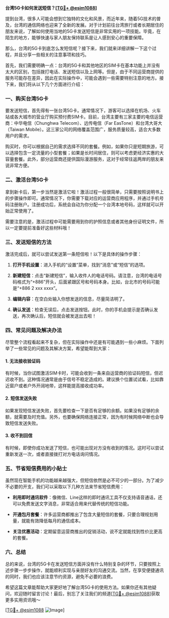 **台湾5G卡如何发送短信？[[TG💪+ @esim1088](https://t.me/s/esim1088)]**

提到台湾，很多人可能会想到它独特的文化和风景，而近年来，随着5G技术的普及，台湾的通信网络也迎来了全新的发展。对于计划前往台湾旅行或者长期居住的朋友来说，了解如何使用当地的5G卡发送短信是非常实用的一项技能。毕竟，在陌生的地方，能够快速与家人朋友保持联系是让人感到安心的重要保障。

那么，台湾的5G卡到底怎么发短信呢？接下来，我们就来详细讲解一下这个过程，并且分享一些相关的注意事项和技巧。

首先，我们需要明确一点：台湾的5G卡和其他地区的SIM卡在基本功能上并没有太大的区别，包括拨打电话、发送短信以及上网等。但是，由于不同运营商提供的服务可能存在差异，因此在实际操作中，可能会遇到一些需要特别注意的地方。接下来，我们将从以下几个方面进行介绍：

### 一、购买台湾5G卡

要发送短信，首先得有一张台湾5G卡。通常情况下，游客可以选择在机场、火车站或各大城市的营业厅购买预付费SIM卡。目前，台湾主要有三家主要的电信运营商：中华电信（Chunghwa Telecom）、远传电信（Far EasTone）和台湾大哥大（Taiwan Mobile）。这三家公司的网络覆盖范围广，服务质量较高，适合大多数用户的需求。

购买时，你可以根据自己的需求选择不同的套餐。例如，如果你只是短期旅游，可以选择包含一定流量的小型套餐；如果是长时间居住，则可以考虑更经济实惠的大容量套餐。此外，部分运营商还提供国际漫游服务，这对于经常往返两岸的朋友来说非常方便。

### 二、激活台湾5G卡

拿到新卡后，第一步当然是激活它啦！激活过程一般很简单，只需要按照说明书上的步骤操作即可。通常情况下，你需要下载对应的运营商应用程序，并通过手机号码注册账户。注册成功后，系统会自动为你分配一个台湾本地号码，这样就可以开始正常使用了。

需要注意的是，激活过程中可能需要用到你的护照信息或者其他身份证明文件，所以一定要提前准备好这些材料哦！

### 三、发送短信的方法

激活完成后，就可以尝试发送第一条短信啦！以下是具体的操作步骤：

1. **打开手机设置**：进入手机的“设置”菜单，找到“消息”或“短信”的选项。
   
2. **新建短信**：点击“新建短信”，输入收件人的电话号码。请注意，台湾的电话号码格式为“+886”开头，后面紧跟区号和号码本身。比如，台北市的号码可能是“+886 2 xxx xxxx”。

3. **编辑内容**：在空白处输入你想发送的信息，尽量简洁明了。

4. **确认发送**：检查无误后，点击发送按钮。此时，你的手机会提示是否确认发送，再次确认后，短信就会被发送出去啦！

### 四、常见问题及解决办法

尽管整个流程看起来不复杂，但在实际操作中还是有可能遇到一些小麻烦。下面列举了一些常见的问题及其解决方案，希望能帮到大家：

#### 1. 无法接收验证码

有时候，当你试图激活SIM卡时，可能会收到一条来自运营商的验证码短信，但迟迟收不到。这种情况通常是由于信号不稳定造成的。建议换个位置试试看，比如靠近窗户或者户外开阔地带，这样能提高接收成功率。

#### 2. 短信发送失败

如果发现短信发送失败，首先要检查一下是否有足够的余额。如果没有足够的余额，就需要及时充值。另外，也要确保网络连接正常，因为有时候网络中断也会导致短信发送失败。

#### 3. 收不到回信

有时候，即使你成功发送了短信，也可能出现对方没有收到的情况。这时可以尝试重新发送一次，或者直接拨打对方电话询问情况。

### 五、节省短信费用的小贴士

虽然现在智能手机的功能越来越强大，但短信依然是必不可少的一部分。为了减少不必要的开支，我们可以采取以下几种方法来节省短信费用：

- **利用即时通讯软件**：像微信、Line这样的即时通讯工具不仅支持语音通话，还可以免费发送文字消息，非常适合用来代替传统的短信功能。
  
- **开通包月套餐**：许多运营商都推出了包含大量短信的套餐，只要合理规划用量，就能有效降低每月的通信成本。

- **关注优惠活动**：定期留意运营商推出的促销活动，说不定就能找到性价比更高的套餐。

### 六、总结

总的来说，台湾的5G卡在发送短信方面并没有什么特别复杂的环节，只要按照上述步骤一步步操作，就能顺利实现与亲朋好友的沟通交流。当然，在享受便捷通讯的同时，我们也应该注意节约资源，避免不必要的浪费。

希望这篇文章能帮助大家更好地了解台湾5G卡的使用方法。如果你还有其他疑问，欢迎随时留言讨论！最后，别忘了关注我们的频道[[TG💪+ @esim1088](https://t.me/s/esim1088)]获取更多实用资讯哦～

[[TG💪+ @esim1088](https://t.me/s/esim1088) ![Image](https://i.postimg.cc/4NQfJmqS/Snipaste-2025-05-13-00-14-12.png)]